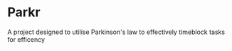 # Parkr
A project designed to utilise Parkinson's law to effectively timeblock tasks for efficency 
